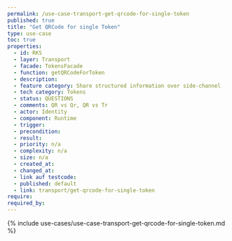 ```yaml
---
permalink: /use-case-transport-get-qrcode-for-single-token
published: true
title: "Get QRCode for single Token"
type: use-case
toc: true
properties:
  - id: RK5
  - layer: Transport
  - facade: TokensFacade
  - function: getQRCodeForToken
  - description:
  - feature category: Share structured information over side-channel
  - tech category: Tokens
  - status: QUESTIONS
  - comments: QR vs Qr, QR vs Tr
  - actor: Identity
  - component: Runtime
  - trigger:
  - precondition:
  - result:
  - priority: n/a
  - complexity: n/a
  - size: n/a
  - created_at:
  - changed_at:
  - link auf testcode:
  - published: default
  - link: transport/get-qrcode-for-single-token
require:
required_by:
---
```


{% include use-cases/use-case-transport-get-qrcode-for-single-token.md %}

